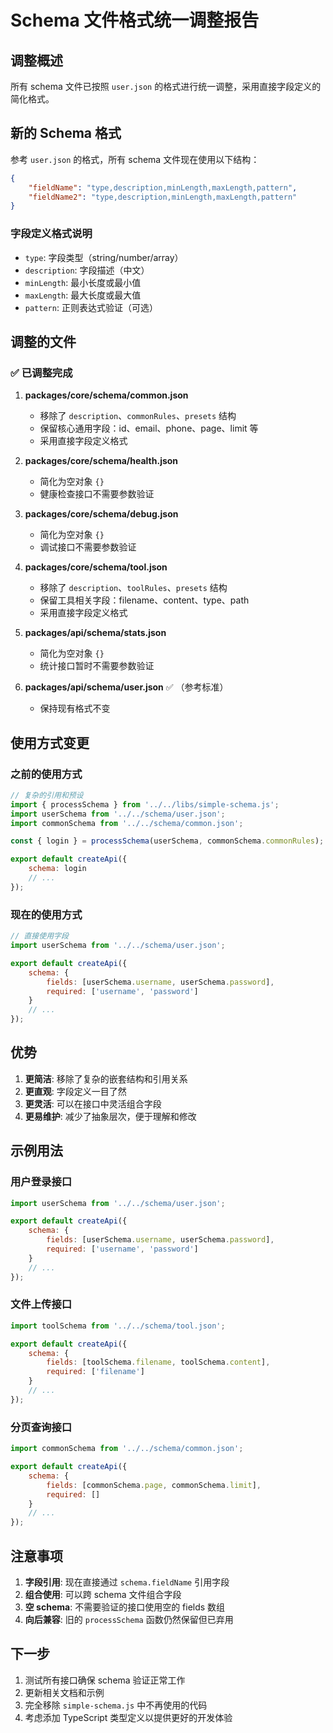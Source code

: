 # Schema 文件格式统一调整报告

## 调整概述

所有 schema 文件已按照 `user.json` 的格式进行统一调整，采用直接字段定义的简化格式。

## 新的 Schema 格式

参考 `user.json` 的格式，所有 schema 文件现在使用以下结构：

```json
{
    "fieldName": "type,description,minLength,maxLength,pattern",
    "fieldName2": "type,description,minLength,maxLength,pattern"
}
```

### 字段定义格式说明

-   `type`: 字段类型（string/number/array）
-   `description`: 字段描述（中文）
-   `minLength`: 最小长度或最小值
-   `maxLength`: 最大长度或最大值
-   `pattern`: 正则表达式验证（可选）

## 调整的文件

### ✅ 已调整完成

1. **packages/core/schema/common.json**

    - 移除了 `description`、`commonRules`、`presets` 结构
    - 保留核心通用字段：id、email、phone、page、limit 等
    - 采用直接字段定义格式

2. **packages/core/schema/health.json**

    - 简化为空对象 `{}`
    - 健康检查接口不需要参数验证

3. **packages/core/schema/debug.json**

    - 简化为空对象 `{}`
    - 调试接口不需要参数验证

4. **packages/core/schema/tool.json**

    - 移除了 `description`、`toolRules`、`presets` 结构
    - 保留工具相关字段：filename、content、type、path
    - 采用直接字段定义格式

5. **packages/api/schema/stats.json**

    - 简化为空对象 `{}`
    - 统计接口暂时不需要参数验证

6. **packages/api/schema/user.json** ✅ （参考标准）
    - 保持现有格式不变

## 使用方式变更

### 之前的使用方式

```javascript
// 复杂的引用和预设
import { processSchema } from '../../libs/simple-schema.js';
import userSchema from '../../schema/user.json';
import commonSchema from '../../schema/common.json';

const { login } = processSchema(userSchema, commonSchema.commonRules);

export default createApi({
    schema: login
    // ...
});
```

### 现在的使用方式

```javascript
// 直接使用字段
import userSchema from '../../schema/user.json';

export default createApi({
    schema: {
        fields: [userSchema.username, userSchema.password],
        required: ['username', 'password']
    }
    // ...
});
```

## 优势

1. **更简洁**: 移除了复杂的嵌套结构和引用关系
2. **更直观**: 字段定义一目了然
3. **更灵活**: 可以在接口中灵活组合字段
4. **更易维护**: 减少了抽象层次，便于理解和修改

## 示例用法

### 用户登录接口

```javascript
import userSchema from '../../schema/user.json';

export default createApi({
    schema: {
        fields: [userSchema.username, userSchema.password],
        required: ['username', 'password']
    }
    // ...
});
```

### 文件上传接口

```javascript
import toolSchema from '../../schema/tool.json';

export default createApi({
    schema: {
        fields: [toolSchema.filename, toolSchema.content],
        required: ['filename']
    }
    // ...
});
```

### 分页查询接口

```javascript
import commonSchema from '../../schema/common.json';

export default createApi({
    schema: {
        fields: [commonSchema.page, commonSchema.limit],
        required: []
    }
    // ...
});
```

## 注意事项

1. **字段引用**: 现在直接通过 `schema.fieldName` 引用字段
2. **组合使用**: 可以跨 schema 文件组合字段
3. **空 schema**: 不需要验证的接口使用空的 fields 数组
4. **向后兼容**: 旧的 `processSchema` 函数仍然保留但已弃用

## 下一步

1. 测试所有接口确保 schema 验证正常工作
2. 更新相关文档和示例
3. 完全移除 `simple-schema.js` 中不再使用的代码
4. 考虑添加 TypeScript 类型定义以提供更好的开发体验

